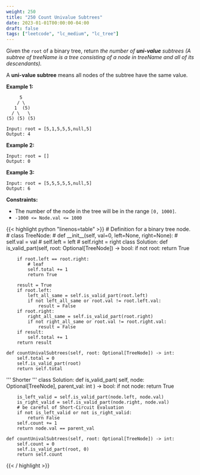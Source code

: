 ```yaml
---
weight: 250
title: "250 Count Univalue Subtrees"
date: 2023-01-01T00:00:00-04:00
draft: false
tags: ["leetcode", "lc_medium", "lc_tree"]
---
```


Given the `root` of a binary tree, return _the number of **uni-value** subtrees (A subtree of treeName is a tree consisting of a node in treeName and all of its descendants)._

A **uni-value subtree** means all nodes of the subtree have the same value.


**Example 1:**
```
     5
    / \
   1  (5)
  / \   \
(5) (5) (5)

Input: root = [5,1,5,5,5,null,5]
Output: 4
```
**Example 2:**
```
Input: root = []
Output: 0
```
**Example 3:**
```
Input: root = [5,5,5,5,5,null,5]
Output: 6
```

**Constraints:**
- The number of the node in the tree will be in the range `[0, 1000]`.
- `-1000 <= Node.val <= 1000`

<div class="tabs"></div>
<div class="tab-content">
<div id="python" class="lang">
{{< highlight python "linenos=table" >}}
# Definition for a binary tree node.
# class TreeNode:
#     def __init__(self, val=0, left=None, right=None):
#         self.val = val
#         self.left = left
#         self.right = right
class Solution:
    def is_valid_part(self, root: Optional[TreeNode]) -> bool:
        if not root:
            return True
        
        if root.left == root.right:
            # leaf
            self.total += 1
            return True

        result = True
        if root.left:
            left_all_same = self.is_valid_part(root.left)
            if not left_all_same or root.val != root.left.val:
                result = False
        if root.right:
            right_all_same = self.is_valid_part(root.right)
            if not right_all_same or root.val != root.right.val:
                result = False
        if result:
            self.total += 1
        return result

    def countUnivalSubtrees(self, root: Optional[TreeNode]) -> int:
        self.total = 0
        self.is_valid_part(root)
        return self.total


'''
Shorter
'''
class Solution:
    def is_valid_part(
        self,
        node: Optional[TreeNode],
        parent_val: int
    ) -> bool:
        if not node:
            return True

        is_left_valid = self.is_valid_part(node.left, node.val)
        is_right_valid = self.is_valid_part(node.right, node.val)
        # be careful of Short-Circuit Evaluation
        if not is_left_valid or not is_right_valid:
            return False
        self.count += 1
        return node.val == parent_val

    def countUnivalSubtrees(self, root: Optional[TreeNode]) -> int:
        self.count = 0
        self.is_valid_part(root, 0)
        return self.count
{{< / highlight >}}
</div>
</div>
